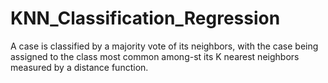 # KNN_Classification_Regression
A case is classified by a majority vote of its neighbors, with the case being assigned to the class most common among-st its K nearest neighbors measured by a distance function.
